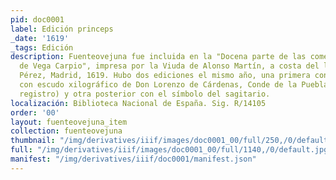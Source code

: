 ```yaml
---
pid: doc0001
label: Edición princeps
_date: '1619'
_tags: Edición
description: Fuenteovejuna fue incluida en la "Docena parte de las comedias de Lope
  de Vega Carpio", impresa por la Viuda de Alonso Martín, a costa del librero Alonso
  Pérez, Madrid, 1619. Hubo dos ediciones el mismo año, una primera con la portada
  con escudo xilográfico de Don Lorenzo de Cárdenas, Conde de la Puebla (la de este
  registro) y otra posterior con el símbolo del sagitario.
localización: Biblioteca Nacional de España. Sig. R/14105
order: '00'
layout: fuenteovejuna_item
collection: fuenteovejuna
thumbnail: "/img/derivatives/iiif/images/doc0001_00/full/250,/0/default.jpg"
full: "/img/derivatives/iiif/images/doc0001_00/full/1140,/0/default.jpg"
manifest: "/img/derivatives/iiif/doc0001/manifest.json"
---
```

